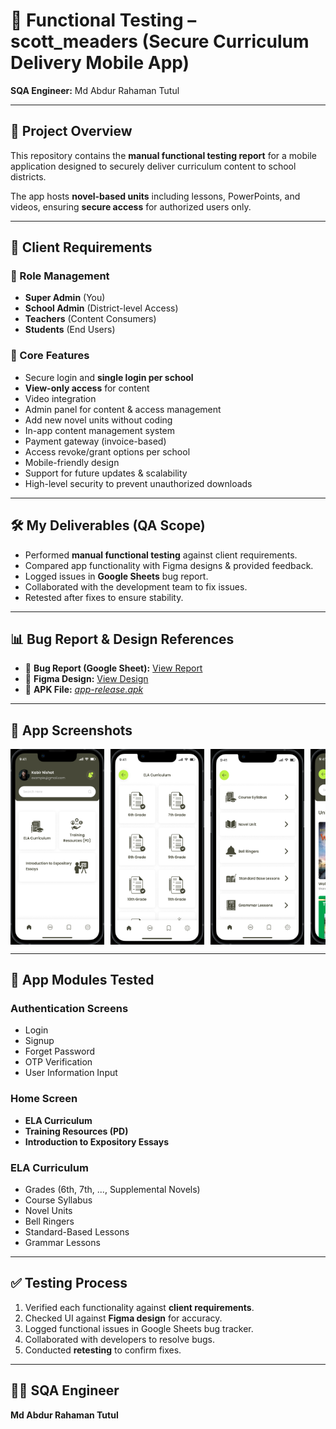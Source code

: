 # 📱 Functional Testing – scott_meaders (Secure Curriculum Delivery Mobile App)

**SQA Engineer:** Md Abdur Rahaman Tutul  

---

## 📌 Project Overview
This repository contains the **manual functional testing report** for a mobile application designed to securely deliver curriculum content to school districts.  

The app hosts **novel-based units** including lessons, PowerPoints, and videos, ensuring **secure access** for authorized users only.

---

## 🏫 Client Requirements

### 🎯 Role Management
- **Super Admin** (You)
- **School Admin** (District-level Access)
- **Teachers** (Content Consumers)
- **Students** (End Users)

### 📂 Core Features
- Secure login and **single login per school**  
- **View-only access** for content  
- Video integration  
- Admin panel for content & access management  
- Add new novel units without coding  
- In-app content management system  
- Payment gateway (invoice-based)  
- Access revoke/grant options per school  
- Mobile-friendly design  
- Support for future updates & scalability  
- High-level security to prevent unauthorized downloads  

---

## 🛠 My Deliverables (QA Scope)
- Performed **manual functional testing** against client requirements.  
- Compared app functionality with Figma designs & provided feedback.  
- Logged issues in **Google Sheets** bug report.  
- Collaborated with the development team to fix issues.  
- Retested after fixes to ensure stability.  

---

## 📊 Bug Report & Design References
- 📄 **Bug Report (Google Sheet):** [View Report](https://docs.google.com/spreadsheets/d/1ovpwm7ZRdg2rUhDwF6Qaei5e3hdDaR7kknwayQOOp-I/edit?usp=sharing)  
- 🎨 **Figma Design:** [View Design](https://www.figma.com/design/4rJN8enXZV1rurtFDzsYL5/scott_meaders---WpDesign7-----FO4276B5956C8?node-id=1-6&p=f&t=ly0oRgMaFeIFCivc-0)  
- 📱 **APK File:** *[app-release.apk](https://github.com/abdurtutul/scott_meaders-functional-testing/blob/main/app-release.apk)* 

---

## 📸 App Screenshots
<div style="display: flex; overflow-x: auto; gap: 10px;">
  <img src="screenshots/1.png" width="150">
  <img src="screenshots/2.png" width="150">
  <img src="screenshots/3.png" width="150">
  <img src="screenshots/4.png" width="150">
  <img src="screenshots/5.png" width="150">
  <img src="screenshots/6.png" width="150">
  <img src="screenshots/7.png" width="150">
</div>

---

## 📂 App Modules Tested

### **Authentication Screens**
- Login
- Signup
- Forget Password
- OTP Verification
- User Information Input  

### **Home Screen**
- **ELA Curriculum**
- **Training Resources (PD)**
- **Introduction to Expository Essays**

### **ELA Curriculum**
- Grades (6th, 7th, ..., Supplemental Novels)
- Course Syllabus
- Novel Units
- Bell Ringers
- Standard-Based Lessons
- Grammar Lessons

---

## ✅ Testing Process
1. Verified each functionality against **client requirements**.
2. Checked UI against **Figma design** for accuracy.
3. Logged functional issues in Google Sheets bug tracker.
4. Collaborated with developers to resolve bugs.
5. Conducted **retesting** to confirm fixes.

---

## 👨‍💻 SQA Engineer
**Md Abdur Rahaman Tutul**  
